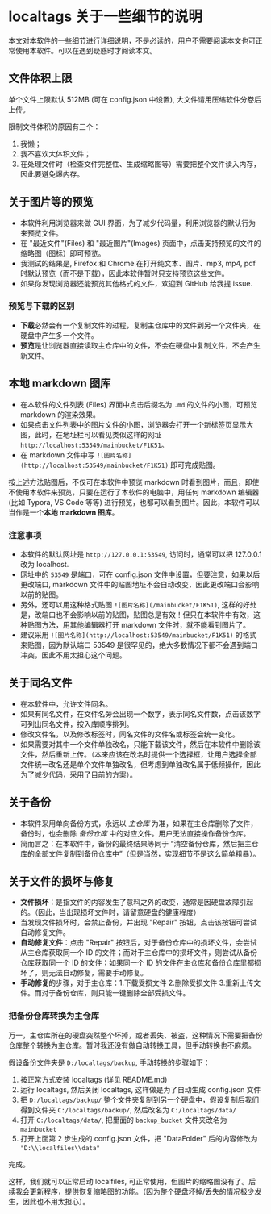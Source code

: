 # localtags 关于一些细节的说明

本文对本软件的一些细节进行详细说明，不是必读的，用户不需要阅读本文也可正常使用本软件。可以在遇到疑惑时才阅读本文。

## 文件体积上限

单个文件上限默认 512MB (可在 config.json 中设置), 大文件请用压缩软件分卷后上传。

限制文件体积的原因有三个：

1. 我懒；
2. 我不喜欢大体积文件；
3. 在处理文件时（检查文件完整性、生成缩略图等）需要把整个文件读入内存，因此要避免爆内存。


## 关于图片等的预览

- 本软件利用浏览器来做 GUI 界面，为了减少代码量，利用浏览器的默认行为来预览文件。
- 在 "最近文件"(Files) 和 "最近图片"(Images) 页面中，点击支持预览的文件的缩略图（图标）即可预览。
- 我测试的结果是, Firefox 和 Chrome 在打开纯文本、图片、mp3, mp4, pdf 时默认预览（而不是下载），因此本软件暂时只支持预览这些文件。
- 如果你发现浏览器还能预览其他格式的文件，欢迎到 GitHub 给我提 issue.

### 预览与下载的区别

- **下载**必然会有一个复制文件的过程，复制主仓库中的文件到另一个文件夹，在硬盘中产生多一个文件。
- **预览**是让浏览器直接读取主仓库中的文件，不会在硬盘中复制文件，不会产生新文件。


## 本地 markdown 图库

- 在本软件的文件列表 (Files) 界面中点击后缀名为 `.md` 的文件的小图，可预览 markdown 的渲染效果。
- 如果点击文件列表中的图片文件的小图，浏览器会打开一个新标签页显示大图，此时，在地址栏可以看见类似这样的网址 `http://localhost:53549/mainbucket/F1K51`。
- 在 markdown 文件中写 `![图片名称](http://localhost:53549/mainbucket/F1K51)` 即可完成贴图。

按上述方法贴图后，不仅可在本软件中预览 markdown 时看到图片，而且，即使不使用本软件来预览，只要在运行了本软件的电脑中，用任何 markdown 编辑器 (比如 Typora, VS Code 等等) 进行预览，也都可以看到图片。因此，本软件可以当作是一个**本地 markdown 图库**。

### 注意事项

- 本软件的默认网址是 `http://127.0.0.1:53549`, 访问时，通常可以把 127.0.0.1 改为 localhost.
- 网址中的 `53549` 是端口，可在 config.json 文件中设置，但要注意，如果以后更改端口, markdown 文件中的贴图地址不会自动改变，因此更改端口会影响以前的贴图。
- 另外，还可以用这种格式贴图 `![图片名称](/mainbucket/F1K51)`, 这样的好处是，改端口也不会影响以前的贴图，贴图总是有效！但只在本软件中有效，这种贴图方法，用其他编辑器打开 markdown 文件时，就不能看到图片了。
- 建议采用 `![图片名称](http://localhost:53549/mainbucket/F1K51)` 的格式来贴图，因为默认端口 53549 是很罕见的，绝大多数情况下都不会遇到端口冲突，因此不用太担心这个问题。

## 关于同名文件

- 在本软件中，允许文件同名。
- 如果有同名文件，在文件名旁会出现一个数字，表示同名文件数，点击该数字可列出同名文件，按入库顺序排列。
- 修改文件名，以及修改标签时，同名文件的文件名或标签会统一变化。
- 如果需要对其中一个文件单独改名，只能下载该文件，然后在本软件中删除该文件，然后重新上传。（本来应该在改名时提供一个选择框，让用户选择全部文件统一改名还是单个文件单独改名，但考虑到单独改名属于低频操作，因此为了减少代码，采用了目前的方案）。


## 关于备份

- 本软件采用单向备份方式，永远以 *主仓库* 为准，如果在主仓库删除了文件，备份时，也会删除 *备份仓库* 中的对应文件。用户无法直接操作备份仓库。
- 简而言之：在本软件中，备份的最终结果等同于 “清空备份仓库，然后把主仓库的全部文件复制到备份仓库中”（但是当然，实现细节不是这么简单粗暴）。

## 关于文件的损坏与修复

- **文件损坏**：是指文件的内容发生了意料之外的改变，通常是因硬盘故障引起的。（因此，当出现损坏文件时，请留意硬盘的健康程度）
- 当发现文件损坏时，会禁止备份，并出现 "Repair" 按钮，点击该按钮可尝试自动修复文件。
- **自动修复文件**：点击 "Repair" 按钮后，对于备份仓库中的损坏文件，会尝试从主仓库获取同一个 ID 的文件；而对于主仓库中的损坏文件，则尝试从备份仓库获取同一个 ID 的文件；如果同一个 ID 的文件在主仓库和备份仓库里都损坏了，则无法自动修复，需要手动修复。
- **手动修复**的步骤，对于主仓库：1.下载受损文件 2.删除受损文件 3.重新上传文件。而对于备份仓库，则只能一键删除全部受损文件。

### 把备份仓库转换为主仓库

万一，主仓库所在的硬盘突然整个坏掉，或者丢失、被盗，这种情况下需要把备份仓库整个转换为主仓库。暂时我还没有做自动转换工具，但手动转换也不麻烦。

假设备份文件夹是 `D:/localtags/backup`, 手动转换的步骤如下：

1. 按正常方式安装 localtags (详见 README.md)
2. 运行 localtags, 然后关闭 localtags, 这样做是为了自动生成 config.json 文件
3. 把 `D:/localtags/backup/` 整个文件夹复制到另一个硬盘中，假设复制后我们得到文件夹 `C:/localtags/backup/`, 然后改名为 `C:/localtags/data/`
4. 打开 `C:/localtags/data/`, 把里面的 `backup_bucket` 文件夹改名为 `mainbucket`
5. 打开上面第 2 步生成的 config.json 文件，把  "DataFolder" 后的内容修改为 `"D:\\localfiles\\data"`

完成。

这样，我们就可以正常启动 localfiles, 可正常使用，但图片的缩略图没有了。后续我会更新程序，提供恢复缩略图的功能。（因为整个硬盘坏掉/丢失的情况极少发生，因此也不用太担心）。
